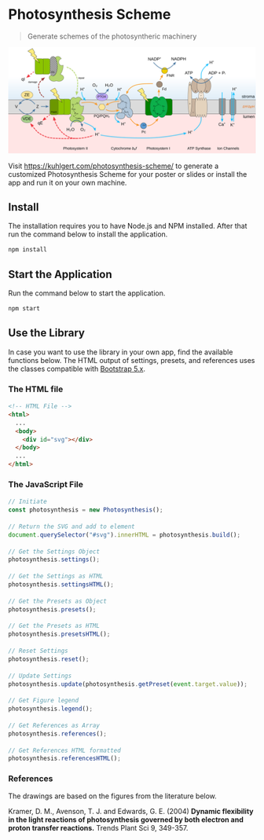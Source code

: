 # Photosynthesis Scheme

> Generate schemes of the photosyntheric machinery

![Photosynthetic Machinery](./images/photosynthesis.svg)

Visit <https://kuhlgert.com/photosynthesis-scheme/> to generate a customized Photosynthesis Scheme for your poster or slides or install the app and run it on your own machine.

## Install

The installation requires you to have Node.js and NPM installed. After that run the command below to install the application.

```bash
npm install
```

## Start the Application

Run the command below to start the application.

```bash
npm start
```

## Use the Library

In case you want to use the library in your own app, find the available functions below. The HTML output of settings, presets, and references uses the classes compatible with [Bootstrap 5.x](https://getboostrap.com).

### The HTML file

```html
<!-- HTML File -->
<html>
  ...
  <body>
    <div id="svg"></div>
  </body>
  ...
</html>
```

### The JavaScript File

```JavaScript
// Initiate
const photosynthesis = new Photosynthesis();

// Return the SVG and add to element
document.querySelector("#svg").innerHTML = photosynthesis.build();

// Get the Settings Object
photosynthesis.settings();

// Get the Settings as HTML
photosynthesis.settingsHTML();

// Get the Presets as Object
photosynthesis.presets();

// Get the Presets as HTML
photosynthesis.presetsHTML();

// Reset Settings
photosynthesis.reset();

// Update Settings
photosynthesis.update(photosynthesis.getPreset(event.target.value));

// Get Figure legend
photosynthesis.legend();

// Get References as Array
photosynthesis.references();

// Get References HTML formatted
photosynthesis.referencesHTML();
```


### References

The drawings are based on the figures from the literature below.

Kramer, D. M., Avenson, T. J. and Edwards, G. E. (2004) **Dynamic flexibility in the light reactions of photosynthesis governed by both electron and proton transfer reactions.** Trends Plant Sci 9, 349-357.